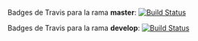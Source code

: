 Badges de Travis para la rama **master**:
[![Build Status](https://travis-ci.org/psaratscheff/travis-test.svg?branch=master)](https://travis-ci.org/psaratscheff/travis-test)

Badges de Travis para la rama **develop**:
[![Build Status](https://travis-ci.org/psaratscheff/travis-test.svg?branch=develop)](https://travis-ci.org/psaratscheff/travis-test)
